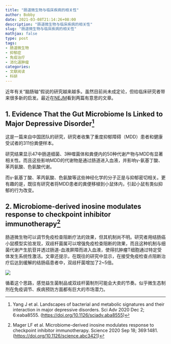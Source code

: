 ```yaml
---
title: "肠道微生物与临床疾病的相关性"
author: Bobby
date: 2021-03-08T21:14:26+08:00
description: "肠道微生物与临床疾病的相关性"
slug: "肠道微生物与临床疾病的相关性" 
mathjax: false 
type: post
tags:
- 肠道微生物
- 抑郁症
- 免疫治疗
- 消化道肿瘤
categories: 
- 文献阅读
- 科研
---
```


近年有关“脑肠轴”假说的研究越来越多。虽然目前尚未成定论，但给临床研究者带来很多新的启发。最近在[NEJM](https://www.nejmqianyan.cn/)看到两篇有意思的文章。

## 1. Evidence That the Gut Microbiome Is Linked to Major Depressive Disorder[^1]

[^1]:Yang J et al. Landscapes of bacterial and metabolic signatures and their interaction in major depressive disorders. Sci Adv 2020 Dec 2; 6:eaba8555. (https://doi.org/10.1126/sciadv.aba8555)

这是一篇来自中国团队的研究，研究者收集了重度抑郁障碍（MDD）患者和健康受试者的311份粪便样本。

研究结果显示47中肠道细菌、3种噬菌体和粪便内的50种代谢产物与MDD有显著相关性。而且这些影响MDD的代谢物是通过肠道进入血液，并影响γ-氨基丁酸、苯丙氨酸、色氨酸代谢。

而γ-氨基丁酸、苯丙氨酸、色氨酸等这些神经化学的分子正是与抑郁密切相关。更有趣的是，既往有研究者将MDD患者的粪便移植到小鼠体内，引起小鼠有类似抑郁的行为改变。

## 2. Microbiome-derived inosine modulates response to checkpoint inhibitor immunotherapy[^2]

[^2]:Mager LF et al. Microbiome-derived inosine modulates response to checkpoint inhibitor immunotherapy. Science 2020 Sep 18; 369:1481. (https://doi.org/10.1126/science.abc3421)

肠道微生物可以调节免疫检查阻断疗法的效果，但其机制尚不明。研究者用结肠癌小鼠模型实验发现，双歧杆菌属可以增强免疫检查阻断的效果，而且这种机制与细菌代谢产生肌苷并透过肠道-血液屏障而进入血液，使得抗肿瘤T细胞通过特定受体发生系统性激活。文章还提示，在既往的研究中显示，在接受免疫检查点阻断治疗后达到缓解的结肠癌患者中，双歧杆菌增加了2~5倍。

![](/postimg/202103/photo_2021-03-08_22-31-31.jpg)

循着这个思路，感觉益生菌制品或双歧杆菌制剂可能会大卖的节奏。似乎微生态制剂在免疫调节、疾病预防方面都有巨大的市场潜力。



